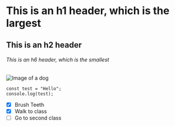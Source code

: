 # This is an h1 header, which is the largest
## This is an h2 header
###### This is an h6 header, which is the smallest
![Image of a dog](https://user-images.githubusercontent.com/123047100/214907152-ee3d922b-65ab-4b9c-b75a-15f9da4f9f44.jpg)
```JS
const test = "Hello";
console.log(test);
```
- [x] Brush Teeth
- [x] Walk to class
- [ ] Go to second class
